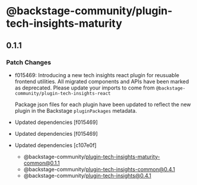 # @backstage-community/plugin-tech-insights-maturity

## 0.1.1

### Patch Changes

- f015469: Introducing a new tech insights react plugin for reusuable frontend utilities. All migrated components and APIs have been marked as deprecated. Please update your imports to come from `@backstage-community/plugin-tech-insights-react`

  Package json files for each plugin have been updated to reflect the new plugin in the Backstage `pluginPackages` metadata.

- Updated dependencies [f015469]
- Updated dependencies [f015469]
- Updated dependencies [c107e0f]
  - @backstage-community/plugin-tech-insights-maturity-common@0.1.1
  - @backstage-community/plugin-tech-insights-common@0.4.1
  - @backstage-community/plugin-tech-insights@0.4.1
